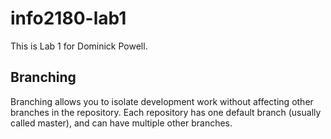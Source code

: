 # info2180-lab1

This is Lab 1 for Dominick Powell.

## Branching

Branching allows you to isolate development work without 
affecting other branches in the repository. Each repository 
has one default branch (usually called master), and can have multiple other branches.